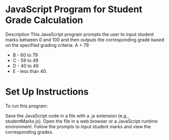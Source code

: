 
# JavaScript Program for Student Grade Calculation
Description
This JavaScript program prompts the user to input student marks between 0 and 100 and then outputs the corresponding grade based on the specified grading criteria.
 A > 79
- B - 60 to 79
- C - 59 to 49
- D - 40 to 49
- E - less than 40.

# Set Up Instructions
To run this program:

Save the JavaScript code in a file with a .js extension (e.g., studentMarks.js).
Open the file in a web browser or a JavaScript runtime environment.
Follow the prompts to input student marks and view the corresponding grades.